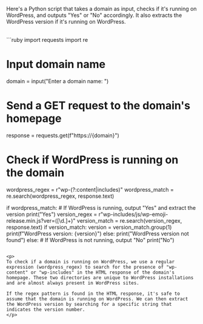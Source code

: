 <p>Here's a Python script that takes a domain as input, checks if it's running on WordPress, and outputs "Yes" or "No" accordingly. It also extracts the WordPress version if it's running on WordPress.</p>
<br/>
```ruby
import requests
import re

# Input domain name
domain = input("Enter a domain name: ")

# Send a GET request to the domain's homepage
response = requests.get(f"https://{domain}")

# Check if WordPress is running on the domain
wordpress_regex = r"wp-(?:content|includes)"
wordpress_match = re.search(wordpress_regex, response.text)

if wordpress_match:
    # If WordPress is running, output "Yes" and extract the version
    print("Yes")
    version_regex = r"wp-includes/js/wp-emoji-release.min.js\?ver=([\d.]+)"
    version_match = re.search(version_regex, response.text)
    if version_match:
        version = version_match.group(1)
        print(f"WordPress version: {version}")
    else:
        print("WordPress version not found")
else:
    # If WordPress is not running, output "No"
    print("No")
```

<p>
To check if a domain is running on WordPress, we use a regular expression (wordpress_regex) to search for the presence of "wp-content" or "wp-includes" in the HTML response of the domain's homepage. These two directories are unique to WordPress installations and are almost always present in WordPress sites.

If the regex pattern is found in the HTML response, it's safe to assume that the domain is running on WordPress. We can then extract the WordPress version by searching for a specific string that indicates the version number.
</p>
